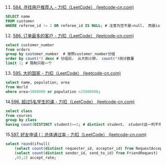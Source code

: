 11. [584. 寻找用户推荐人 - 力扣（LeetCode） (leetcode-cn.com)](https://leetcode-cn.com/problems/find-customer-referee/)

```sql
SELECT name
FROM customer 
WHERE referee_id != 2 OR referee_id IS NULL; # 注意为空不是=null， 而是is NULL
```

12. [586. 订单最多的客户 - 力扣（LeetCode） (leetcode-cn.com)](https://leetcode-cn.com/problems/customer-placing-the-largest-number-of-orders/)

```sql
select customer_number
from orders
group by customer_number  # 按照customer_number分组
order by count(*) desc # 分组后， 从大到小排， count(*)统计数量
limit 1; # 限制只取一个
```

13. [595. 大的国家 - 力扣（LeetCode） (leetcode-cn.com)](https://leetcode-cn.com/problems/big-countries/)

```sql
select name, population, area
from World
where area>3000000 or population >25000000;
```

14.[596. 超过5名学生的课 - 力扣（LeetCode） (leetcode-cn.com)](https://leetcode-cn.com/problems/classes-more-than-5-students/)

```sql
select class
from courses
group by class
having count(DISTINCT student)>=5; # distinct student， student这一列不可重复
```

15.[597. 好友申请 I：总体通过率 - 力扣（LeetCode） (leetcode-cn.com)](https://leetcode-cn.com/problems/friend-requests-i-overall-acceptance-rate/)

```sql
select round(ifnull(
    (select count(distinct requester_id, accepter_id) from RequestAccepted ) /
    (select count(distinct sender_id, send_to_id) from FriendRequest)
    ,0),2) accept_rate;
```
